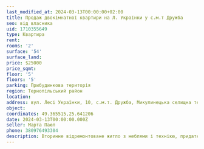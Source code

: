 ```yaml
---
last_modified_at: 2024-03-13T00:00:00+02:00
title: Продаж двокімнатної квартири на Л. Українки у с.м.т Дружба
seo: від власника
uid: 1710355649
type: Квартира
rent:
rooms: '2'
surface: '54'
surface_land:
price: $25000
price_sqmt:
floor: '5'
floors: '5'
parking: Прибудинкова територія
region: Тернопільський район
location:
address: вул. Лесі Українки, 10, с.м.т. Дружба, Микулинецька селищна територіальна громада
object:
coordinates: 49.365515,25.641206
date: 2024-03-13T00:00:00.000Z
seller: Марта Паюл
phone: 380976493304
description: Вторинне відремонтоване житло з меблями і технікю, придатне і готове для проживання
---
```

